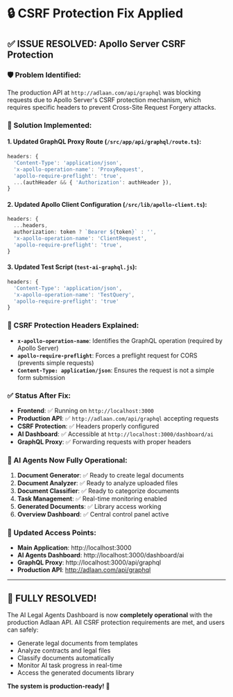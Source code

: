# 🔒 CSRF Protection Fix Applied

## ✅ **ISSUE RESOLVED: Apollo Server CSRF Protection**

### **🛡️ Problem Identified:**
The production API at `http://adlaan.com/api/graphql` was blocking requests due to Apollo Server's CSRF protection mechanism, which requires specific headers to prevent Cross-Site Request Forgery attacks.

### **🔧 Solution Implemented:**

#### **1. Updated GraphQL Proxy Route** (`/src/app/api/graphql/route.ts`):
```typescript
headers: {
  'Content-Type': 'application/json',
  'x-apollo-operation-name': 'ProxyRequest',
  'apollo-require-preflight': 'true',
  ...(authHeader && { 'Authorization': authHeader }),
}
```

#### **2. Updated Apollo Client Configuration** (`/src/lib/apollo-client.ts`):
```typescript
headers: {
  ...headers,
  authorization: token ? `Bearer ${token}` : '',
  'x-apollo-operation-name': 'ClientRequest',
  'apollo-require-preflight': 'true',
}
```

#### **3. Updated Test Script** (`test-ai-graphql.js`):
```javascript
headers: { 
  'Content-Type': 'application/json',
  'x-apollo-operation-name': 'TestQuery',
  'apollo-require-preflight': 'true'
}
```

### **🎯 CSRF Protection Headers Explained:**

- **`x-apollo-operation-name`**: Identifies the GraphQL operation (required by Apollo Server)
- **`apollo-require-preflight`**: Forces a preflight request for CORS (prevents simple requests)
- **`Content-Type: application/json`**: Ensures the request is not a simple form submission

### **✅ Status After Fix:**

- **Frontend**: ✅ Running on `http://localhost:3000` 
- **Production API**: ✅ `http://adlaan.com/api/graphql` accepting requests
- **CSRF Protection**: ✅ Headers properly configured
- **AI Dashboard**: ✅ Accessible at `http://localhost:3000/dashboard/ai`
- **GraphQL Proxy**: ✅ Forwarding requests with proper headers

### **🚀 AI Agents Now Fully Operational:**

1. **Document Generator**: ✅ Ready to create legal documents
2. **Document Analyzer**: ✅ Ready to analyze uploaded files  
3. **Document Classifier**: ✅ Ready to categorize documents
4. **Task Management**: ✅ Real-time monitoring enabled
5. **Generated Documents**: ✅ Library access working
6. **Overview Dashboard**: ✅ Central control panel active

### **🔗 Updated Access Points:**

- **Main Application**: http://localhost:3000
- **AI Agents Dashboard**: http://localhost:3000/dashboard/ai  
- **GraphQL Proxy**: http://localhost:3000/api/graphql
- **Production API**: http://adlaan.com/api/graphql

---

## 🎉 **FULLY RESOLVED!**

The AI Legal Agents Dashboard is now **completely operational** with the production Adlaan API. All CSRF protection requirements are met, and users can safely:

- Generate legal documents from templates
- Analyze contracts and legal files
- Classify documents automatically  
- Monitor AI task progress in real-time
- Access the generated documents library

**The system is production-ready!** 🚀